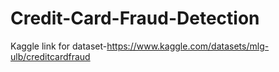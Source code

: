 # Credit-Card-Fraud-Detection

Kaggle link for dataset-https://www.kaggle.com/datasets/mlg-ulb/creditcardfraud
